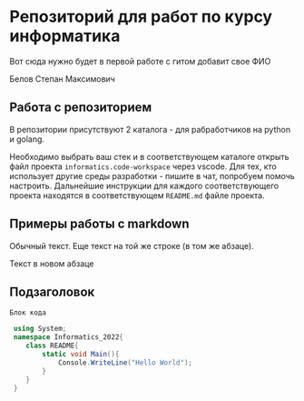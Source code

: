 # Репозиторий для работ по курсу информатика

Вот сюда нужно будет в первой работе с гитом добавит свое ФИО

Белов Степан Максимович

## Работа с репозиторием

В репозитории присутствуют 2 каталога - для рабработчиков на python и golang.

Необходимо выбрать ваш стек и в соответствующем каталоге открыть файл проекта `informatics.code-workspace` через vscode.
Для тех, кто использует другие среды разработки - пишите в чат, попробуем помочь настроить. Дальнейшие инструкции для каждого 
соответствующего проекта находятся в соответствующем `README.md` файле проекта.

## Примеры работы с markdown

Обычный текст.
Еще текст на той же строке (в том же абзаце).

Текст в новом абзаце

## Подзаголовок

```
Блок кода
``` 


```C#
 using System;
 namespace Informatics_2022{
    class README{
        static void Main(){
            Console.WriteLine("Hello World");
        }
    }
 }
```
